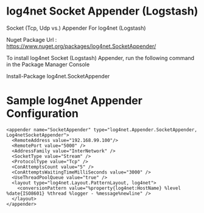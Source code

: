 # log4net Socket Appender (Logstash)
Socket (Tcp, Udp vs.) Appender For log4net (Logstash)

Nuget Package Url : https://www.nuget.org/packages/log4net.SocketAppender/

To install log4net Socket (Logstash) Appender, run the following command in the Package Manager Console

Install-Package log4net.SocketAppender

# Sample log4net Appender Configuration

	<appender name="SocketAppender" type="log4net.Appender.SocketAppender, Log4netSocketAppender">
	  <RemoteAddress value="192.168.99.100"/>
	  <RemotePort value="5000" />
	  <AddressFamily value="InterNetwork" />
	  <SocketType value="Stream" />
	  <ProtocolType value="Tcp" />
	  <ConAttemptsCount value="5" />
	  <ConAttemptsWaitingTimeMilliSeconds value="3000" />
	  <UseThreadPoolQueue value="true" />
	  <layout type="log4net.Layout.PatternLayout, log4net">
		<conversionPattern value="%property{log4net:HostName} %level %date{ISO8601} %thread %logger - %message%newline" />
	  </layout>
	</appender>
